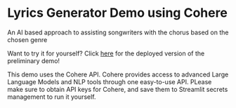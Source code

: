 # Lyrics Generator Demo using Cohere 

An AI based approach to assisting songwriters with the chorus based on the chosen genre

Want to try it for yourself? Click [here](https://ramananth-lyrics-generator-app-dsitx9.streamlit.app/) for the deployed version of the preliminary demo!

This demo uses the Cohere API. Cohere provides access to advanced Large Language Models and NLP tools through one easy-to-use API. PLease make sure to obtain API keys for Cohere, and save them to Streamlit secrets management to run it yourself.
